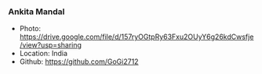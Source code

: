 ### Ankita Mandal
- Photo: https://drive.google.com/file/d/157ryOGtpRy63Fxu2OUyY6g26kdCwsfje/view?usp=sharing
- Location: India
- Github: https://github.com/GoGi2712